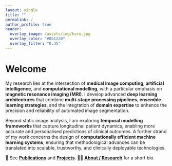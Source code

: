 ```yaml
---
layout: single
title: ""
permalink: /
author_profile: true
header:
  overlay_image: /assets/img/hero.jpg
  overlay_color: "#0b1220"
  overlay_filter: "0.35"
---
```


# Welcome  

My research lies at the intersection of **medical image computing**, **artificial intelligence**, and **computational modelling**, with a particular emphasis on **magnetic resonance imaging (MRI)**. I develop advanced **deep learning architectures** that combine **multi-stage processing pipelines**, **ensemble learning strategies**, and the integration of **domain expertise** to enhance the precision and reliability of automated image segmentation.  

Beyond static image analysis, I am exploring **temporal modelling frameworks** that capture longitudinal patient dynamics, enabling more accurate and personalised predictions of clinical outcomes. A further strand of my work concerns the design of **computationally efficient machine learning systems**, ensuring that methodological advances can be translated into scalable, trustworthy, and clinically deployable technologies.  

🔬 See **[Publications](/publications/)** and **[Projects](/projects/)**.
🧑‍🏫 **[About / Research](/about/)** for a short bio.